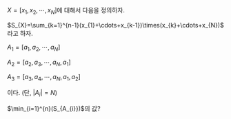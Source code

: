 $X=[x_{1}, x_{2}, \cdots, x_{N}]$에 대해서 다음을 정의하자.

$S_{X}=\sum_{k=1}^{n-1}(x_{1}+\cdots+x_{k-1})\times(x_{k}+\cdots+x_{N})$ 라고 하자.


$A_{1}=[a_{1}, a_{2}, \cdots, a_{N}]$

$A_{2}=[a_{2}, a_{3}, \cdots, a_{N}, a_{1}]$

$A_{3}=[a_{3}, a_{4}, \cdots, a_{N}, a_{1}, a_{2}]$

이다. (단, $|A_{i}|=N$)

$\min_{i=1}^{n}(S_{A_{i}})$의 값?
